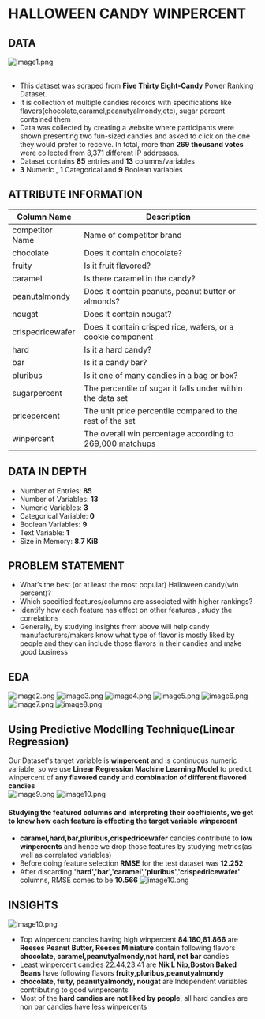 # HALLOWEEN CANDY WINPERCENT
## DATA
![image1.png](images/halloweencandies.png)<br><br>
- This dataset was scraped from __Five Thirty Eight-Candy__ Power Ranking Dataset.
- It is collection  of multiple candies records with specifications like flavors(chocolate,caramel,peanutyalmondy,etc), sugar percent   contained them
- Data was collected by creating a website where participants were shown presenting two fun-sized candies and asked to click on the one they would prefer to receive. In total, more than __269 thousand votes__ were collected from 8,371 different IP addresses.
- Dataset contains __85__ entries and __13__ columns/variables
- __3__ Numeric , __1__ Categorical and __9__ Boolean variables<br>
## ATTRIBUTE INFORMATION
| Column Name   			| Description                                              		  |
| ------------- 			| --------------------------------------------------------------|                                            		
| competitor Name     | Name of competitor brand                                   	  | 
| chocolate        		| Does it contain chocolate?                     				        |  
| fruity          		| Is it fruit flavored?                                         | 
| caramel       			| Is there caramel in the candy?      							            |                                            
| peanutalmondy       | Does it contain peanuts, peanut butter or almonds?            |   
| nougat       				| Does it contain nougat?                                      	|
| crispedricewafer 		| Does it contain crisped rice, wafers, or a cookie component   |
| hard          			| Is it a hard candy?                                  			    |
| bar          				| Is it a candy bar?                                            |
| pluribus    				| Is it one of many candies in a bag or box?                    |
| sugarpercent				| The percentile of sugar it falls under within the data set  	|
| pricepercent 				| The unit price percentile compared to the rest of the set 	  |
| winpercent				  | The overall win percentage according to 269,000 matchups		  |<br>
## DATA IN DEPTH
- Number of Entries:     __85__
- Number of Variables:   __13__
- Numeric Variables:     __3__
- Categorical Variable:  __0__
- Boolean Variables:     __9__
- Text Variable:         __1__
- Size in Memory:      __8.7 KiB__
## PROBLEM STATEMENT
- What’s the best (or at least the most popular) Halloween candy(win percent)?
- Which specified features/columns are associated with higher rankings?
- Identify how each feature has effect on other features , study the correlations
- Generally, by studying insights from above will help candy manufacturers/makers know what type of flavor is mostly liked by people and they can include those flavors in their candies and make good business
## EDA
![image2.png](images/chocolatecount.png)
![image3.png](images/winpercentrange.png)
![image4.png](images/chocowinpercent.png)
![image5.png](images/peanutysugar.png)
![image6.png](images/peanutyprice.png)
![image7.png](images/peanutypairplot.png)
![image8.png](images/corr.png)<br>
## Using Predictive Modelling Technique(Linear Regression)
Our Dataset's target variable is __winpercent__ and is continuous numeric variable, so we use __Linear Regression Machine Learning Model__ to predict winpercent of __any flavored candy__ and __combination of different flavored candies__  
![image9.png](images/LR.png)
![image10.png](images/SLR.png)<br>
#### Studying the featured columns and interpreting their coefficients, we get to know how each feature is effecting the target variable __winpercent__
- __caramel,hard,bar,pluribus,crispedricewafer__ candies contribute to __low winpercents__ and hence we drop those features by studying metrics(as well as correlated variables)
- Before doing feature selection __RMSE__ for the test dataset was __12.252__
- After discarding __'hard','bar','caramel','pluribus','crispedricewafer'__ columns, RMSE comes to be __10.566__
![image10.png](images/regressioncurv.png)<br/>
## INSIGHTS
![image10.png](images/insight.png)<br/>
- Top winpercent candies having high winpercent __84.180,81.866__ are __Reeses Peanut Butter, Reeses Miniature__ contain following flavors
     __chocolate, caramel,peanutyalmondy,not hard, not bar__ candies
- Least winpercent candies 22.44,23.41 are __Nik L Nip,Boston Baked Beans__ have following flavors
     __fruity,pluribus,peanutyalmondy__
- __chocolate, fuity, peanutyalmondy, nougat__ are Independent variables contributing to good winpercents
- Most of the __hard candies are not liked by people__, all hard candies are non bar candies have less winpercents
